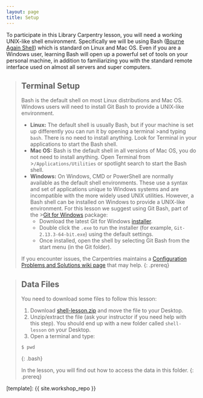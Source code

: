 ```yaml
---
layout: page
title: Setup
---
```


To participate in this Library Carpentry lesson, you will need a working UNIX-like shell environment.
Specifically we will be using Bash ([Bourne Again Shell](https://en.wikipedia.org/wiki/Bash_(Unix_shell))) which is standard on Linux and Mac OS. 
Even if you are a Windows user, learning Bash will open up a powerful set of tools on your personal machine, in addition to familiarizing you with the standard remote interface used on almost all servers and super computers. 

>## Terminal Setup
>
>Bash is the default shell on most Linux distributions and Mac OS. 
>Windows users will need to install Git Bash to provide a UNIX-like environment.
>
>- **Linux:** The default shell is usually Bash, but if your machine is set up differently you can run it by opening a terminal >and typing `bash`.  There is no need to install anything. Look for Terminal in your applications to start the Bash shell.
>- **Mac OS:** Bash is the default shell in all versions of Mac OS, you do not need to install anything. Open Terminal from >`/Applications/Utilities` or spotlight search to start the Bash shell.
>- **Windows:** On Windows, CMD or PowerShell are normally available as the default shell environments. These use a syntax and set of applications unique to Windows systems and are incompatible with the more widely used UNIX utilities. However, a Bash shell can be installed on Windows to provide a UNIX-like environment. For this lesson we suggest using Git Bash, part of the >[Git for Windows](https://git-for-windows.github.io/) package:
>    - Download the latest Git for Windows [installer](https://git-for-windows.github.io/).
>    - Double click the `.exe` to run the installer (for example, `Git-2.13.3-64-bit.exe`) using the default settings.
>    - Once installed, open the shell by selecting Git Bash from the start menu (in the Git folder).
>
>If you encounter issues, the Carpentries maintains a [Configuration Problems and Solutions wiki page](https://github.com/carpentries/workshop-template/wiki/Configuration-Problems-and-Solutions) that may help.
{: .prereq}
    
>## Data Files
>
>You need to download some files to follow this lesson:
>
>1. Download [shell-lesson.zip](https://github.com/LibraryCarpentry/lc-shell/raw/gh-pages/data/shell-lesson.zip) and move the file to your Desktop.
>2. Unzip/extract the file (ask your instructor if you need help with this step). You should end up with a new folder called `shell-lesson` on your Desktop.
>3. Open a terminal and type:
>
>~~~
>$ pwd
>~~~
>{: .bash}
>
>In the lesson, you will find out how to access the data in this folder.
{: .prereq}

[template]: {{ site.workshop_repo }}

